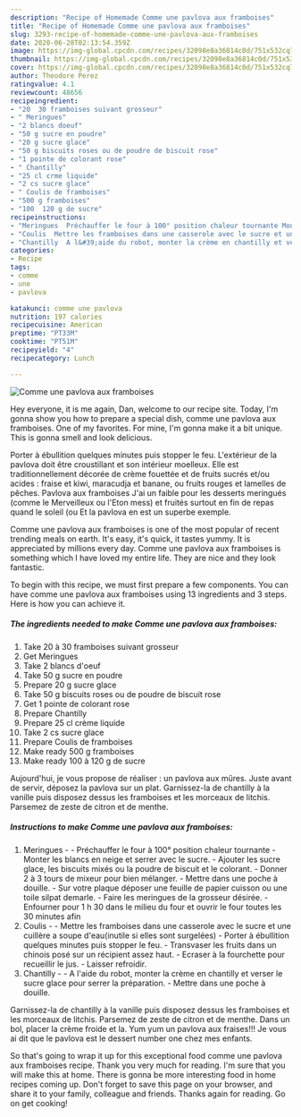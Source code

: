 ```yaml
---
description: "Recipe of Homemade Comme une pavlova aux framboises"
title: "Recipe of Homemade Comme une pavlova aux framboises"
slug: 3293-recipe-of-homemade-comme-une-pavlova-aux-framboises
date: 2020-06-28T02:13:54.359Z
image: https://img-global.cpcdn.com/recipes/32098e8a36814c0d/751x532cq70/comme-une-pavlova-aux-framboises-photo-principale-de-la-recette.jpg
thumbnail: https://img-global.cpcdn.com/recipes/32098e8a36814c0d/751x532cq70/comme-une-pavlova-aux-framboises-photo-principale-de-la-recette.jpg
cover: https://img-global.cpcdn.com/recipes/32098e8a36814c0d/751x532cq70/comme-une-pavlova-aux-framboises-photo-principale-de-la-recette.jpg
author: Theodore Perez
ratingvalue: 4.1
reviewcount: 48656
recipeingredient:
- "20  30 framboises suivant grosseur"
- " Meringues"
- "2 blancs doeuf"
- "50 g sucre en poudre"
- "20 g sucre glace"
- "50 g biscuits roses ou de poudre de biscuit rose"
- "1 pointe de colorant rose"
- " Chantilly"
- "25 cl crme liquide"
- "2 cs sucre glace"
- " Coulis de framboises"
- "500 g framboises"
- "100  120 g de sucre"
recipeinstructions:
- "Meringues  Préchauffer le four à 100° position chaleur tournante Monter les blancs en neige et serrer avec le sucre. Ajouter les sucre glace, les biscuits mixés ou la poudre de biscuit et le colorant. Donner 2 à 3 tours de mixeur pour bien mélanger. Mettre dans une poche à douille. Sur votre plaque déposer une feuille de papier cuisson ou une toile silpat demarle. Faire les meringues de la grosseur désirée. Enfourner pour 1 h 30 dans le milieu du four et ouvrir le four toutes les 30 minutes afin"
- "Coulis  Mettre les framboises dans une casserole avec le sucre et une cuillère a soupe d&#39;eau(inutile si elles sont surgelées) Porter à ébullition quelques minutes puis stopper le feu. Transvaser les fruits dans un chinois posé sur un récipient assez haut. Ecraser à la fourchette pour recueillir le jus. Laisser refroidir."
- "Chantilly  A l&#39;aide du robot, monter la crème en chantilly et verser le sucre glace pour serrer la préparation. Mettre dans une poche à douille."
categories:
- Recipe
tags:
- comme
- une
- pavlova

katakunci: comme une pavlova 
nutrition: 197 calories
recipecuisine: American
preptime: "PT33M"
cooktime: "PT51M"
recipeyield: "4"
recipecategory: Lunch

---
```



![Comme une pavlova aux framboises](https://img-global.cpcdn.com/recipes/32098e8a36814c0d/751x532cq70/comme-une-pavlova-aux-framboises-photo-principale-de-la-recette.jpg)

Hey everyone, it is me again, Dan, welcome to our recipe site. Today, I'm gonna show you how to prepare a special dish, comme une pavlova aux framboises. One of my favorites. For mine, I'm gonna make it a bit unique. This is gonna smell and look delicious.

Porter à ébullition quelques minutes puis stopper le feu. L&#39;extérieur de la pavlova doit être croustillant et son intérieur moelleux. Elle est traditionnellement décorée de crème fouettée et de fruits sucrés et/ou acides : fraise et kiwi, maracudja et banane, ou fruits rouges et lamelles de pêches. Pavlova aux framboises J&#39;ai un faible pour les desserts meringués (comme le Merveilleux ou l&#39;Eton mess) et fruités surtout en fin de repas quand le soleil (ou Et la pavlova en est un superbe exemple.

Comme une pavlova aux framboises is one of the most popular of recent trending meals on earth. It's easy, it's quick, it tastes yummy. It is appreciated by millions every day. Comme une pavlova aux framboises is something which I have loved my entire life. They are nice and they look fantastic.


To begin with this recipe, we must first prepare a few components. You can have comme une pavlova aux framboises using 13 ingredients and 3 steps. Here is how you can achieve it.

<!--inarticleads1-->

##### The ingredients needed to make Comme une pavlova aux framboises:

1. Take 20 à 30 framboises suivant grosseur
1. Get  Meringues
1. Take 2 blancs d&#39;oeuf
1. Take 50 g sucre en poudre
1. Prepare 20 g sucre glace
1. Take 50 g biscuits roses ou de poudre de biscuit rose
1. Get 1 pointe de colorant rose
1. Prepare  Chantilly
1. Prepare 25 cl crème liquide
1. Take 2 cs sucre glace
1. Prepare  Coulis de framboises
1. Make ready 500 g framboises
1. Make ready 100 à 120 g de sucre


Aujourd&#39;hui, je vous propose de réaliser : un pavlova aux mûres. Juste avant de servir, déposez la pavlova sur un plat. Garnissez-la de chantilly à la vanille puis disposez dessus les framboises et les morceaux de litchis. Parsemez de zeste de citron et de menthe. 

<!--inarticleads2-->

##### Instructions to make Comme une pavlova aux framboises:

1. Meringues -  - Préchauffer le four à 100° position chaleur tournante - Monter les blancs en neige et serrer avec le sucre. - Ajouter les sucre glace, les biscuits mixés ou la poudre de biscuit et le colorant. - Donner 2 à 3 tours de mixeur pour bien mélanger. - Mettre dans une poche à douille. - Sur votre plaque déposer une feuille de papier cuisson ou une toile silpat demarle. - Faire les meringues de la grosseur désirée. - Enfourner pour 1 h 30 dans le milieu du four et ouvrir le four toutes les 30 minutes afin
1. Coulis -  - Mettre les framboises dans une casserole avec le sucre et une cuillère a soupe d&#39;eau(inutile si elles sont surgelées) - Porter à ébullition quelques minutes puis stopper le feu. - Transvaser les fruits dans un chinois posé sur un récipient assez haut. - Ecraser à la fourchette pour recueillir le jus. - Laisser refroidir.
1. Chantilly -  - A l&#39;aide du robot, monter la crème en chantilly et verser le sucre glace pour serrer la préparation. - Mettre dans une poche à douille.


Garnissez-la de chantilly à la vanille puis disposez dessus les framboises et les morceaux de litchis. Parsemez de zeste de citron et de menthe. Dans un bol, placer la crème froide et la. Yum yum un pavlova aux fraises!!! Je vous ai dit que le pavlova est le dessert number one chez mes enfants. 

So that's going to wrap it up for this exceptional food comme une pavlova aux framboises recipe. Thank you very much for reading. I'm sure that you will make this at home. There is gonna be more interesting food in home recipes coming up. Don't forget to save this page on your browser, and share it to your family, colleague and friends. Thanks again for reading. Go on get cooking!
